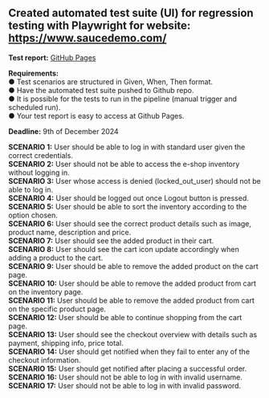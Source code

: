 ## Created automated test suite (UI) for regression testing with Playwright for website: https://www.saucedemo.com/  

**Test report:** [GitHub Pages](https://github.com/Filip-Weznerowicz/Playwright-Academy)

**Requirements:**  
●	Test scenarios are structured in Given, When, Then format.   
●	Have the automated test suite pushed to Github repo.  
●	It is possible for the tests to run in the pipeline (manual trigger and scheduled run).    
●	Your test report is easy to access at Github Pages.  

**Deadline:** 9th of December 2024  

**SCENARIO 1:** User should be able to log in with standard user given the correct credentials.  
**SCENARIO 2:** User should not be able to access the e-shop inventory without logging in.  
**SCENARIO 3:** User whose access is denied (locked_out_user) should not be able to log in.  
**SCENARIO 4:** User should be logged out once Logout button is pressed.    
**SCENARIO 5:** User should be able to sort the inventory according to the option chosen.  
**SCENARIO 6:** User should see the correct product details such as image, product name, description and price.  
**SCENARIO 7:** User should see the added product in their cart.  
**SCENARIO 8:** User should see the cart icon update accordingly when adding a product to the cart.  
**SCENARIO 9:** User should be able to remove the added product on the cart page.  
**SCENARIO 10:** User should be able to remove the added product from cart on the inventory page.  
**SCENARIO 11:** User should be able to remove the added product from cart on the specific product page.  
**SCENARIO 12:** User should be able to continue shopping from the cart page.  
**SCENARIO 13:** User should see the checkout overview with details such as payment, shipping info, price total.  
**SCENARIO 14:** User should get notified when they fail to enter any of the checkout information.  
**SCENARIO 15:** User should get notified after placing a successful order.  
**SCENARIO 16:** User should not be able to log in with invalid username.  
**SCENARIO 17:** User should not be able to log in with invalid password.  




